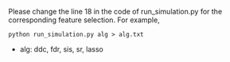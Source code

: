 Please change the line 18 in the code of run_simulation.py for the corresponding feature selection. For example,

`python run_simulation.py alg > alg.txt`

- alg: ddc, fdr, sis, sr, lasso
